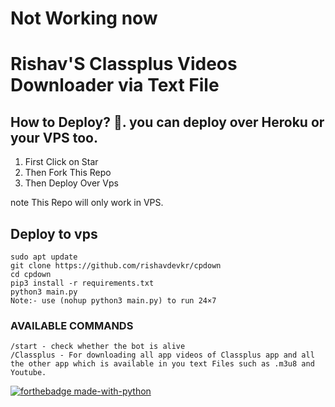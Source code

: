    # Not Working now #

# Rishav'S Classplus Videos Downloader via Text File

## How to Deploy? 🤔. you can deploy over Heroku or your VPS too.
1. First Click on Star
2. Then Fork This Repo
3. Then Deploy Over Vps

note This Repo will only work in VPS.

## Deploy to vps

```
sudo apt update
git clone https://github.com/rishavdevkr/cpdown
cd cpdown
pip3 install -r requirements.txt
python3 main.py
Note:- use (nohup python3 main.py) to run 24×7
```
### AVAILABLE COMMANDS 
```
/start - check whether the bot is alive 
/Classplus - For downloading all app videos of Classplus app and all the other app which is available in you text Files such as .m3u8 and Youtube.
``` 

[![forthebadge made-with-python](http://ForTheBadge.com/images/badges/made-with-python.svg)](https://www.python.org/)

